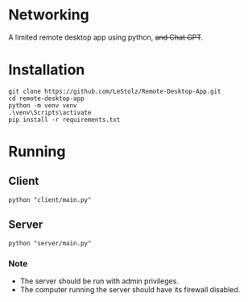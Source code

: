 # Networking

A limited remote desktop app using python, ~~and Chat GPT~~.

# Installation

```console
git clone https://github.com/LeStolz/Remote-Desktop-App.git
cd remote-desktop-app
python -m venv venv
.\venv\Scripts\activate
pip install -r requirements.txt
```

# Running

## Client

```console
python "client/main.py"
```

## Server

```console
python "server/main.py"
```

### Note

- The server should be run with admin privileges.
- The computer running the server should have its firewall disabled.
